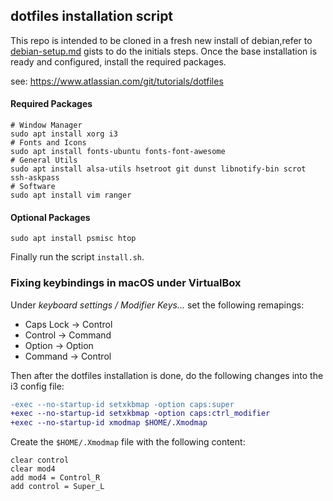## dotfiles installation script
This repo is intended to be cloned in a fresh new install of debian,refer to [debian-setup.md](https://gist.github.com/alemures/bb9625bb909b7ddf45c03e766359010e) gists to do the initials steps. Once the base installation is ready and configured, install the required packages. 

see: https://www.atlassian.com/git/tutorials/dotfiles

#### Required Packages
```
# Window Manager
sudo apt install xorg i3
# Fonts and Icons
sudo apt install fonts-ubuntu fonts-font-awesome
# General Utils
sudo apt install alsa-utils hsetroot git dunst libnotify-bin scrot ssh-askpass
# Software
sudo apt install vim ranger
```

#### Optional Packages
```
sudo apt install psmisc htop
```

Finally run the script `install.sh`.

### Fixing keybindings in macOS under VirtualBox

Under *keyboard settings / Modifier Keys...* set the following remapings:
* Caps Lock -> Control
* Control -> Command
* Option -> Option
* Command -> Control

Then after the dotfiles installation is done, do the following changes into the i3 config file:
```diff
-exec --no-startup-id setxkbmap -option caps:super
+exec --no-startup-id setxkbmap -option caps:ctrl_modifier
+exec --no-startup-id xmodmap $HOME/.Xmodmap
```

Create the `$HOME/.Xmodmap` file with the following content:
```
clear control
clear mod4
add mod4 = Control_R
add control = Super_L
```
